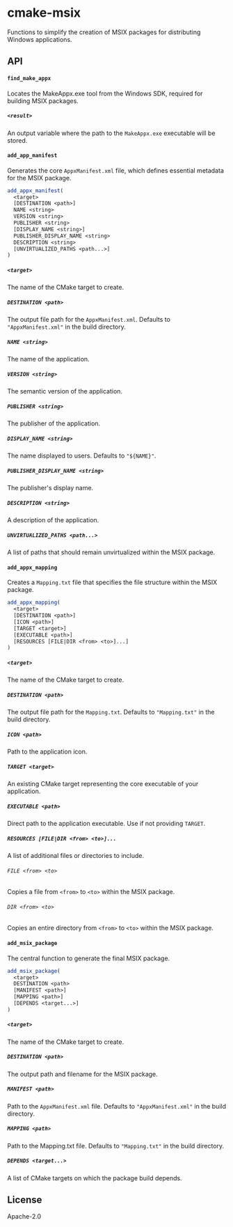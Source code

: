 # cmake-msix
Functions to simplify the creation of MSIX packages for distributing Windows applications.

## API

#### `find_make_appx`
Locates the MakeAppx.exe tool from the Windows SDK, required for building MSIX packages.

##### `<result>`
An output variable where the path to the `MakeAppx.exe` executable will be stored.


#### `add_app_manifest`
Generates the core `AppxManifest.xml` file, which defines essential metadata for the MSIX package.

```cmake
add_appx_manifest(
  <target>
  [DESTINATION <path>]
  NAME <string>
  VERSION <string>
  PUBLISHER <string>
  [DISPLAY_NAME <string>]
  PUBLISHER_DISPLAY_NAME <string>
  DESCRIPTION <string>
  [UNVIRTUALIZED_PATHS <path...>]
)
```

##### `<target>`
The name of the CMake target to create.

##### `DESTINATION <path>`
The output file path for the `AppxManifest.xml`. Defaults to `"AppxManifest.xml"` in the build directory.

##### `NAME <string>`
The name of the application.

##### `VERSION <string>`
The semantic version of the application.

##### `PUBLISHER <string>`
The publisher of the application.

##### `DISPLAY_NAME <string>`
The name displayed to users. Defaults to `"${NAME}"`.

##### `PUBLISHER_DISPLAY_NAME <string>`
The publisher's display name.

##### `DESCRIPTION <string>`
A description of the application.

##### `UNVIRTUALIZED_PATHS <path...>`
A list of paths that should remain unvirtualized within the MSIX package.

#### `add_appx_mapping`
Creates a `Mapping.txt` file that specifies the file structure within the MSIX package.

```cmake
add_appx_mapping(
  <target>
  [DESTINATION <path>]
  [ICON <path>]
  [TARGET <target>]
  [EXECUTABLE <path>]
  [RESOURCES [FILE|DIR <from> <to>]...]
)
```

##### `<target>`
The name of the CMake target to create.

##### `DESTINATION <path>`
The output file path for the `Mapping.txt`. Defaults to `"Mapping.txt"` in the build directory.

##### `ICON <path>`
Path to the application icon.

##### `TARGET <target>`
An existing CMake target representing the core executable of your application.

##### `EXECUTABLE <path>`
Direct path to the application executable. Use if not providing `TARGET`.

##### `RESOURCES [FILE|DIR <from> <to>]...`
A list of additional files or directories to include.

###### `FILE <from> <to>`
Copies a file from `<from>` to `<to>` within the MSIX package.

###### `DIR <from> <to>`
Copies an entire directory from `<from>` to `<to>` within the MSIX package.

#### `add_msix_package`
The central function to generate the final MSIX package.

```cmake
add_msix_package(
  <target>
  DESTINATION <path>
  [MANIFEST <path>]
  [MAPPING <path>]
  [DEPENDS <target...>]
)
```

##### `<target>`
The name of the CMake target to create.

##### `DESTINATION <path>`
The output path and filename for the MSIX package.

##### `MANIFEST <path>`
Path to the `AppxManifest.xml` file. Defaults to `"AppxManifest.xml"` in the build directory.

##### `MAPPING <path>`
Path to the Mapping.txt file. Defaults to `"Mapping.txt"` in the build directory.

##### `DEPENDS <target...>`
A list of CMake targets on which the package build depends.

## License

Apache-2.0

